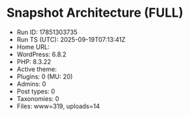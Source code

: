# Snapshot Architecture (FULL)
- Run ID: 17851303735
- Run TS (UTC): 2025-09-19T07:13:41Z
- Home URL: 
- WordPress: 6.8.2
- PHP: 8.3.22
- Active theme: 
- Plugins: 0 (MU: 20)
- Admins: 0
- Post types: 0
- Taxonomies: 0
- Files: www=319, uploads=14
